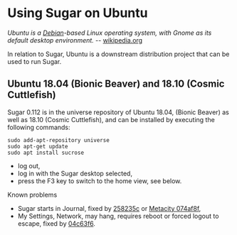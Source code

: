 Using Sugar on Ubuntu
=====================

*Ubuntu is a [Debian](debian.md)-based Linux operating system, with Gnome as its default desktop environment.* -- [wikipedia.org](http://en.wikipedia.org/wiki/Ubuntu_%28operating_system%29)

In relation to Sugar, Ubuntu is a downstream distribution project that can be used to run Sugar.

Ubuntu 18.04 (Bionic Beaver) and 18.10 (Cosmic Cuttlefish)
-------------------

Sugar 0.112 is in the universe repository of Ubuntu 18.04, (Bionic Beaver) as well as 18.10 (Cosmic Cuttlefish), and can be installed by executing the following commands:


    sudo add-apt-repository universe
    sudo apt-get update
    sudo apt install sucrose

-   log out,
-   log in with the Sugar desktop selected,
-   press the F3 key to switch to the home view, see below.

Known problems

-   Sugar starts in Journal, fixed by [258235c](https://github.com/sugarlabs/sugar/commit/258235c4da3e019ee667b6cd8adf1ede7100a9da) or [Metacity 074af8f](https://github.com/GNOME/metacity/commit/074af8f87ef89b13ff326fb5d04ee424bbfd4ced),
-   My Settings, Network, may hang, requires reboot or forced logout to escape, fixed by [04c63f6](https://github.com/sugarlabs/sugar/commit/04c63f6dd2b6f10a80376a43c735822f5283bda7).
